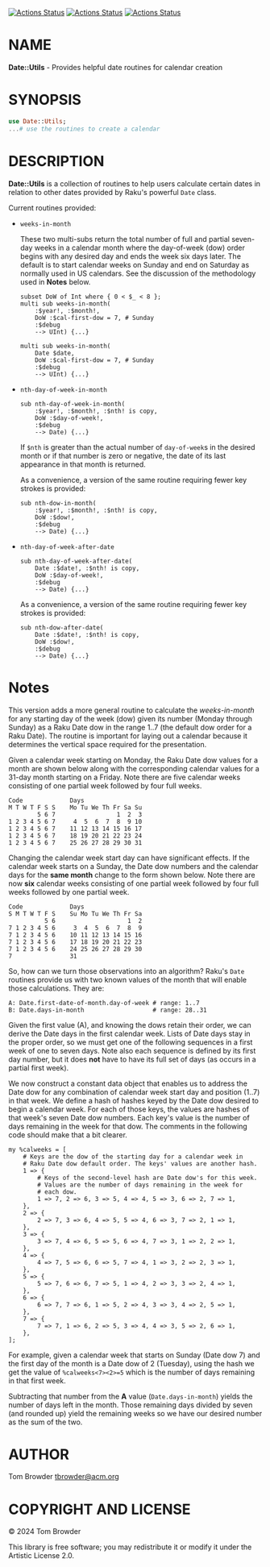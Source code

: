 [![Actions Status](https://github.com/tbrowder/Date-Utils/actions/workflows/linux.yml/badge.svg)](https://github.com/tbrowder/Date-Utils/actions) [![Actions Status](https://github.com/tbrowder/Date-Utils/actions/workflows/macos.yml/badge.svg)](https://github.com/tbrowder/Date-Utils/actions) [![Actions Status](https://github.com/tbrowder/Date-Utils/actions/workflows/windows.yml/badge.svg)](https://github.com/tbrowder/Date-Utils/actions)

NAME
====

**Date::Utils** - Provides helpful date routines for calendar creation

SYNOPSIS
========

```raku
use Date::Utils;
...# use the routines to create a calendar
```

DESCRIPTION
===========

**Date::Utils** is a collection of routines to help users calculate certain dates in relation to other dates provided by Raku's powerful `Date` class.

Current routines provided:

  * `weeks-in-month`

    These two multi-subs return the total number of full and partial seven-day weeks in a calendar month where the day-of-week (dow) order begins with any desired day and ends the week six days later. The default is to start calendar weeks on Sunday and end on Saturday as normally used in US calendars. See the discussion of the methodology used in **Notes** below.

        subset DoW of Int where { 0 < $_ < 8 };
        multi sub weeks-in-month(
            :$year!, :$month!,
            DoW :$cal-first-dow = 7, # Sunday
            :$debug
            --> UInt) {...}

        multi sub weeks-in-month(
            Date $date,
            DoW :$cal-first-dow = 7, # Sunday
            :$debug
            --> UInt) {...}

  * `nth-day-of-week-in-month`

        sub nth-day-of-week-in-month(
            :$year!, :$month!, :$nth! is copy,
            DoW :$day-of-week!,
            :$debug
            --> Date) {...}

    If `$nth` is greater than the actual number of `day-of-week`s in the desired month or if that number is zero or negative, the date of its last appearance in that month is returned.

    As a convenience, a version of the same routine requiring fewer key strokes is provided:

        sub nth-dow-in-month(
            :$year!, :$month!, :$nth! is copy,
            DoW :$dow!,
            :$debug
            --> Date) {...}

  * `nth-day-of-week-after-date`

        sub nth-day-of-week-after-date(
            Date :$date!, :$nth! is copy,
            DoW :$day-of-week!,
            :$debug
            --> Date) {...}

    As a convenience, a version of the same routine requiring fewer key strokes is provided:

        sub nth-dow-after-date(
            Date :$date!, :$nth! is copy,
            DoW :$dow!,
            :$debug
            --> Date) {...}

Notes
=====



This version adds a more general routine to calculate the *weeks-in-month* for any starting day of the week (dow) given its number (Monday through Sunday) as a Raku Date dow in the range 1..7 (the default dow order for a Raku Date). The routine is important for laying out a calendar because it determines the vertical space required for the presentation.

Given a calendar week starting on Monday, the Raku Date dow values for a month are shown below along with the corresponding calendar values for a 31-day month starting on a Friday. Note there are five calendar weeks consisting of one partial week followed by four full weeks.

    Code             Days
    M T W T F S S    Mo Tu We Th Fr Sa Su
            5 6 7                 1  2  3
    1 2 3 4 5 6 7     4  5  6  7  8  9 10
    1 2 3 4 5 6 7    11 12 13 14 15 16 17
    1 2 3 4 5 6 7    18 19 20 21 22 23 24
    1 2 3 4 5 6 7    25 26 27 28 29 30 31

Changing the calendar week start day can have significant effects. If the calendar week starts on a Sunday, the Date dow numbers and the calendar days for the **same month** change to the form shown below. Note there are now **six** calendar weeks consisting of one partial week followed by four full weeks followed by one partial week.

    Code             Days
    S M T W T F S    Su Mo Tu We Th Fr Sa
              5 6                    1  2
    7 1 2 3 4 5 6     3  4  5  6  7  8  9
    7 1 2 3 4 5 6    10 11 12 13 14 15 16
    7 1 2 3 4 5 6    17 18 19 20 21 22 23
    7 1 2 3 4 5 6    24 25 26 27 28 29 30
    7                31

So, how can we turn those observations into an algorithm? Raku's `Date` routines provide us with two known values of the month that will enable those calculations. They are:

    A: Date.first-date-of-month.day-of-week # range: 1..7
    B: Date.days-in-month                   # range: 28..31

Given the first value (A), and knowing the dows retain their order, we can derive the Date days in the first calendar week. Lists of Date days stay in the proper order, so we must get one of the following sequences in a first week of one to seven days. Note also each sequence is defined by its first day number, but it does **not** have to have its full set of days (as occurs in a partial first week).

We now construct a constant data object that enables us to address the Date dow for any combination of calendar week start day and position (1..7) in that week. We define a hash of hashes keyed by the Date dow desired to begin a calendar week. For each of those keys, the values are hashes of that week's seven Date dow numbers. Each key's value is the number of days remaining in the week for that dow. The comments in the following code should make that a bit clearer.

    my %calweeks = [
        # Keys are the dow of the starting day for a calendar week in 
        # Raku Date dow default order. The keys' values are another hash.
        1 => {
            # Keys of the second-level hash are Date dow's for this week. 
            # Values are the number of days remaining in the week for 
            # each dow.
            1 => 7, 2 => 6, 3 => 5, 4 => 4, 5 => 3, 6 => 2, 7 => 1,
        },
        2 => {
            2 => 7, 3 => 6, 4 => 5, 5 => 4, 6 => 3, 7 => 2, 1 => 1,
        },
        3 => {
            3 => 7, 4 => 6, 5 => 5, 6 => 4, 7 => 3, 1 => 2, 2 => 1,
        },
        4 => {
            4 => 7, 5 => 6, 6 => 5, 7 => 4, 1 => 3, 2 => 2, 3 => 1,
        },
        5 => {
            5 => 7, 6 => 6, 7 => 5, 1 => 4, 2 => 3, 3 => 2, 4 => 1,
        },
        6 => {
            6 => 7, 7 => 6, 1 => 5, 2 => 4, 3 => 3, 4 => 2, 5 => 1,
        },
        7 => {
            7 => 7, 1 => 6, 2 => 5, 3 => 4, 4 => 3, 5 => 2, 6 => 1,
        },
    ];

For example, given a calendar week that starts on Sunday (Date dow 7) and the first day of the month is a Date dow of 2 (Tuesday), using the hash we get the value of `%calweeks<7><2>=5` which is the number of days remaining in that first week.

Subtracting that number from the **A** value (`Date.days-in-month`) yields the number of days left in the month. Those remaining days divided by seven (and rounded up) yield the remaining weeks so we have our desired number as the sum of the two.

AUTHOR
======

Tom Browder <tbrowder@acm.org>

COPYRIGHT AND LICENSE
=====================

© 2024 Tom Browder

This library is free software; you may redistribute it or modify it under the Artistic License 2.0.

